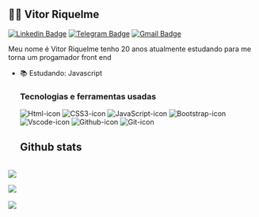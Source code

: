 ## :man_technologist: Vitor Riquelme
<!--contatos-->
[![Linkedin Badge](https://img.shields.io/badge/-LinkedIn-blue?style=for-the-badge&logo=Linkedin&logoColor=white&link=https://www.linkedin.com/in/vitor-riquelme-986496222/)](https://www.linkedin.com/in/vitor-riquelme-986496222/)
[![Telegram Badge](https://img.shields.io/badge/-Telegram-1ca0f1?style=for-the-badge&labelColor=1ca0f1&logo=telegram&logoColor=white&link=https://t.me/vitoriquelme)](https://t.me/vitoriquelme)
[![Gmail Badge](https://img.shields.io/badge/-Gmail-c14438?style=for-the-badge&logo=Gmail&logoColor=white&link=mailto:vitoriquelme1@gmail.com)](mailto:vitoriquelme1@gmail.com)

<!-- uma introdução basica falando sobre mim-->
Meu nome é Vitor Riquelme  tenho 20 anos atualmente estudando para me torna um progamador front end

- :books: Estudando: Javascript


  
  
  ### Tecnologias e ferramentas usadas
  <img  alt="Html-icon" src="https://img.shields.io/badge/HTML5-E34F26?style=for-the-badge&logo=html5&logoColor=white">
  <img  alt="CSS3-icon" src="https://img.shields.io/badge/CSS3-1572B6?style=for-the-badge&logo=css3&logoColor=white">
  <img  alt="JavaScript-icon" src="https://img.shields.io/badge/JavaScript-323330?style=for-the-badge&logo=javascript&logoColor=F7DF1E">
  <img  alt="Bootstrap-icon" src="https://img.shields.io/badge/Bootstrap-563D7C?style=for-the-badge&logo=bootstrap&logoColor=white">
  <img  alt="Vscode-icon" src="https://img.shields.io/badge/Visual_Studio_Code-0078D4?style=for-the-badge&logo=visual%20studio%20code&logoColor=white">
  <img  alt="Github-icon" src="https://img.shields.io/badge/GitHub-100000?style=for-the-badge&logo=github&logoColor=white">
  <img  alt="Git-icon" src="https://img.shields.io/badge/GIT-E44C30?style=for-the-badge&logo=git&logoColor=white">
  </br>
  
  ## Github stats
 </br><a href="https://github.com/VitorRiquelme/github-readme-stats">
    <img align="center" src="https://github-readme-stats.vercel.app/api?username=VitorRiquelme&show_icons=true&count_private=true&theme=aura"/>
  </a>
  
 <a href="https://github.com/VitorRiquelme/github-readme-stats">
    <img align="center" src="https://github-readme-stats.vercel.app/api/top-langs/?username=VitorRiquelme&hide=scss,less&layout=compact&langs_count=7&theme=aura"/>
  </a></br>
 
 </br>
 <img align="center" src="https://github-readme-streak-stats.herokuapp.com?user=VitorRiquelme&background=111E2E&border=334152&currStreakNum=FFFFFF&fire=07CBFF&sideLabels=07CBFF&ring=2300FF&currStreakLabel=07CBFF&sideNums=FFFFFF&dates=B7D1E6"/>
 

  
 
